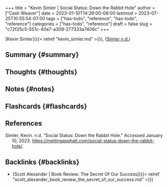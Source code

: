 +++
title = "Kevin Simler | Social Status: Down the Rabbit Hole"
author = ["Cash Weaver"]
date = 2023-01-10T14:26:00-08:00
lastmod = 2023-07-25T10:55:54-07:00
tags = ["has-todo", "reference", "has-todo", "reference"]
categories = ["has-todo", "reference"]
draft = false
slug = "c72f25c5-551c-40e7-a309-277333a7406c"
+++

[Kevin Simler]({{< relref "kevin_simler.md" >}}), (<a href="#citeproc_bib_item_1">Simler n.d.</a>)


## Summary {#summary}


## Thoughts {#thoughts}


## Notes {#notes}


## Flashcards {#flashcards}

## References

<style>.csl-entry{text-indent: -1.5em; margin-left: 1.5em;}</style><div class="csl-bib-body">
  <div class="csl-entry"><a id="citeproc_bib_item_1"></a>Simler, Kevin. n.d. “Social Status: Down the Rabbit Hole.” Accessed January 10, 2023. <a href="https://meltingasphalt.com/social-status-down-the-rabbit-hole/">https://meltingasphalt.com/social-status-down-the-rabbit-hole/</a>.</div>
</div>


## Backlinks {#backlinks}

-   [Scott Alexander | Book Review: The Secret Of Our Success]({{< relref "scott_alexander_book_review_the_secret_of_our_success.md" >}})
